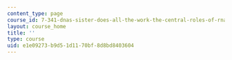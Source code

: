 ```yaml
---
content_type: page
course_id: 7-341-dnas-sister-does-all-the-work-the-central-roles-of-rna-in-gene-expression-spring-2019
layout: course_home
title: ''
type: course
uid: e1e09273-b9d5-1d11-70bf-8d8bd8403604
---
```

